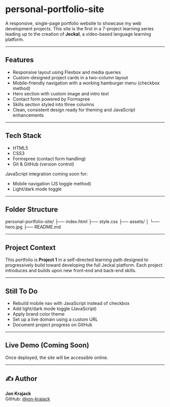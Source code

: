 # personal-portfolio-site

A responsive, single-page portfolio website to showcase my web development projects. This site is the first in a 7-project learning series leading up to the creation of **Jeckal**, a video-based language learning platform.

---

## Features

- Responsive layout using Flexbox and media queries
- Custom-designed project cards in a two-column layout
- Mobile-friendly navigation with a working hamburger menu (checkbox method)
- Hero section with custom image and intro text
- Contact form powered by Formspree
- Skills section styled into three columns
- Clean, consistent design ready for theming and JavaScript enhancements

---

## Tech Stack

- HTML5
- CSS3
- Formspree (contact form handling)
- Git & GitHub (version control)

JavaScript integration coming soon for:
- Mobile navigation (JS toggle method)
- Light/dark mode toggle

---

## Folder Structure

personal-portfolio-site/
├── index.html
├── style.css
├── assets/
│ └── hero.jpg
├── README.md


---

## Project Context

This portfolio is **Project 1** in a self-directed learning path designed to progressively build toward developing the full Jeckal platform. Each project introduces and builds upon new front-end and back-end skills.

---

## Still To Do

- Rebuild mobile nav with JavaScript instead of checkbox
- Add light/dark mode toggle (JavaScript)
- Apply brand color theme
- Set up a live domain using a custom URL
- Document project progress on GitHub

---

## Live Demo (Coming Soon)

Once deployed, the site will be accessible online.  

---

## ✍️ Author

**Jon Krajack**  
GitHub: [@jon-krajack](https://github.com/jon-krajack)

